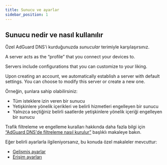 ```yaml
---
title: Sunucu ve ayarlar
sidebar_position: 1
---
```


## Sunucu nedir ve nasıl kullanılır

Özel AdGuard DNS'i kurduğunuzda _sunucular_ terimiyle karşılaşırsınız.

A server acts as the “profile” that you connect your devices to.

Servers include configurations that you can customize to your liking.

Upon creating an account, we automatically establish a server with default settings. You can choose to modify this server or create a new one.

Örneğin, şunlara sahip olabilirsiniz:

- Tüm isteklere izin veren bir sunucu
- Yetişkinlere yönelik içerikleri ve belirli hizmetleri engelleyen bir sunucu
- Yalnızca seçtiğiniz belirli saatlerde yetişkinlere yönelik içeriği engelleyen bir sunucu

Trafik filtreleme ve engelleme kuralları hakkında daha fazla bilgi için [“AdGuard DNS'de filtreleme nasıl kurulur”](/private-dns/setting-up-filtering/blocklists.md) başlıklı makaleye bakın.

Eğer belirli ayarlarla ilgileniyorsanız, bu konuda özel makaleler mevcuttur:

- [Gelişmiş ayarlar](/private-dns/server-and-settings/advanced.md)
- [Erişim ayarları](/private-dns/server-and-settings/access.md)
